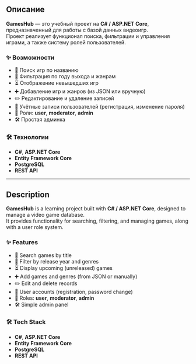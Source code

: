 ## Описание
**GamesHub** — это учебный проект на **C# / ASP.NET Core**, предназначенный для работы с базой данных видеоигр.  
Проект реализует функционал поиска, фильтрации и управления играми, а также систему ролей пользователей.

### ✨ Возможности
- 🔎 Поиск игр по названию  
- 📅 Фильтрация по году выхода и жанрам  
- ⏳ Отображение невышедших игр  
- ➕ Добавление игр и жанров (из JSON или вручную)  
- ✏️ Редактирование и удаление записей  
- 👤 Учётные записи пользователей (регистрация, изменение пароля)  
- 🔑 Роли: **user**, **moderator**, **admin**  
- 🛠️ Простая админка  

### 🛠️ Технологии
- **C#**, **ASP.NET Core**  
- **Entity Framework Core**  
- **PostgreSQL**  
- **REST API**  

---

## Description
**GamesHub** is a learning project built with **C# / ASP.NET Core**, designed to manage a video game database.  
It provides functionality for searching, filtering, and managing games, along with a user role system.

### ✨ Features
- 🔎 Search games by title  
- 📅 Filter by release year and genres  
- ⏳ Display upcoming (unreleased) games  
- ➕ Add games and genres (from JSON or manually)  
- ✏️ Edit and delete records  
- 👤 User accounts (registration, password change)  
- 🔑 Roles: **user**, **moderator**, **admin**  
- 🛠️ Simple admin panel  

### 🛠️ Tech Stack
- **C#**, **ASP.NET Core**  
- **Entity Framework Core**  
- **PostgreSQL**  
- **REST API**  
